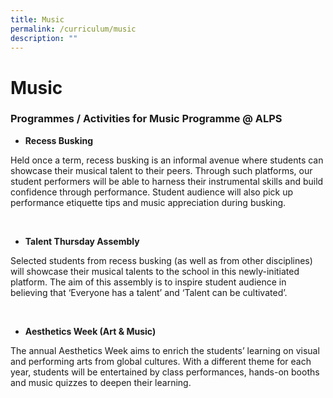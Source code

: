 ```yaml
---
title: Music
permalink: /curriculum/music
description: ""
---
```

# **Music**

### Programmes / Activities for Music Programme @ ALPS

*   **Recess Busking**  
    
 Held once a term, recess busking is an informal avenue where students can showcase their musical talent to their peers. Through such platforms, our student performers will be able to harness their instrumental skills and build confidence through performance. Student audience will also pick up performance etiquette tips and music appreciation during busking.
 <br>
 
 <br>
   
*   **Talent Thursday Assembly**
    
 Selected students from recess busking (as well as from other disciplines) will showcase their musical talents to the school in this newly-initiated platform. The aim of this assembly is to inspire student audience in believing that ‘Everyone has a talent’ and ‘Talent can be cultivated’.
 <br>
 
 <br>   
		

*   **Aesthetics Week (Art & Music)**
    
 The annual Aesthetics Week aims to enrich the students’ learning on visual and performing arts from global cultures. With a different theme for each year, students will be entertained by class performances, hands-on booths and music quizzes to deepen their learning.